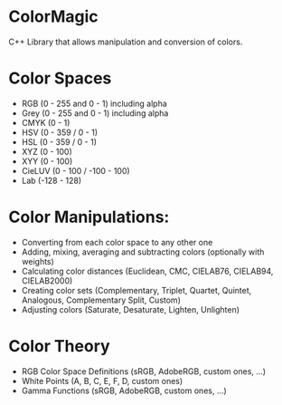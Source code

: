 # ColorMagic
C++ Library that allows manipulation and conversion of colors. 

# Color Spaces
* RGB (0 - 255 and 0 - 1) including alpha
* Grey (0 - 255 and 0 - 1) including alpha
* CMYK (0 - 1)
* HSV (0 - 359 / 0 - 1)
* HSL (0 - 359 / 0 - 1)
* XYZ (0 - 100)
* XYY (0 - 100)
* CieLUV (0 - 100 / -100 - 100)
* Lab (-128 - 128)

# Color Manipulations:
* Converting from each color space to any other one
* Adding, mixing, averaging and subtracting colors (optionally with weights)
* Calculating color distances (Euclidean, CMC, CIELAB76, CIELAB94, CIELAB2000)
* Creating color sets (Complementary, Triplet, Quartet, Quintet, Analogous, Complementary Split, Custom)
* Adjusting colors (Saturate, Desaturate, Lighten, Unlighten)

# Color Theory
* RGB Color Space Definitions (sRGB, AdobeRGB, custom ones, ...)
* White Points (A, B, C, E, F, D, custom ones)
* Gamma Functions (sRGB, AdobeRGB, custom ones, ...)
